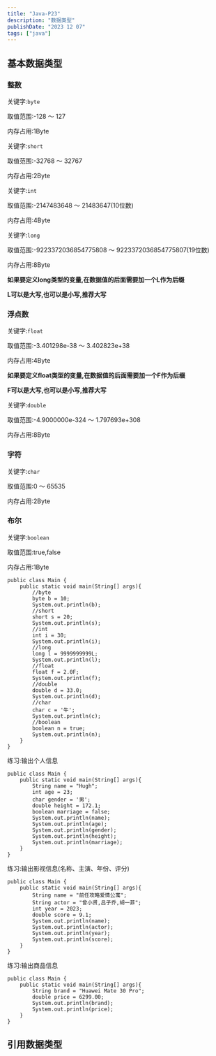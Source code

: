 ```yaml
---
title: "Java-P23"
description: "数据类型"
publishDate: "2023 12 07"
tags: ["java"]
---
```


## 基本数据类型

### 整数
关键字:`byte`

取值范围:-128 ～ 127 

内存占用:1Byte
    
关键字:`short` 

取值范围:-32768 ～ 32767 

内存占用:2Byte
    
关键字:`int` 

取值范围:-2147483648 ～ 21483647(10位数) 

内存占用:4Byte
    
关键字:`long` 

取值范围:-9223372036854775808 ～ 9223372036854775807(19位数) 

内存占用:8Byte

**如果要定义long类型的变量,在数据值的后面需要加一个L作为后缀**

**L可以是大写,也可以是小写,推荐大写**
    
### 浮点数

关键字:`float` 

取值范围:-3.401298e-38 ～ 3.402823e+38 

内存占用:4Byte

**如果要定义float类型的变量,在数据值的后面需要加一个F作为后缀**

**F可以是大写,也可以是小写,推荐大写**

关键字:`double` 

取值范围:-4.9000000e-324 ～ 1.797693e+308 

内存占用:8Byte    
    
### 字符

关键字:`char` 

取值范围:0 ～ 65535 

内存占用:2Byte
  
### 布尔

关键字:`boolean` 

取值范围:true,false 

内存占用:1Byte

```
public class Main {
    public static void main(String[] args){
        //byte
        byte b = 10;
        System.out.println(b);
        //short
        short s = 20;
        System.out.println(s);
        //int
        int i = 30;
        System.out.println(i);
        //long
        long l = 9999999999L;
        System.out.println(l);
        //float
        float f = 2.0F;
        System.out.println(f);
        //double
        double d = 33.0;
        System.out.println(d);
        //char
        char c = '牛';
        System.out.println(c);
        //boolean
        boolean n = true;
        System.out.println(n);
    }
}
```

练习:输出个人信息

```
public class Main {
    public static void main(String[] args){
        String name = "Hugh";
        int age = 23;
        char gender = '男';
        double height = 172.1;
        boolean marriage = false;
        System.out.println(name);
        System.out.println(age);
        System.out.println(gender);
        System.out.println(height);
        System.out.println(marriage);
    }
}
```

练习:输出影视信息(名称、主演、年份、评分)

```
public class Main {
    public static void main(String[] args){
        String name = "前任攻略爱情公寓";
        String actor = "曾小贤,吕子乔,胡一菲";
        int year = 2023;
        double score = 9.1;
        System.out.println(name);
        System.out.println(actor);
        System.out.println(year);
        System.out.println(score);
    }
}
```

练习:输出商品信息

```
public class Main {
    public static void main(String[] args){
        String brand = "Huawei Mate 30 Pro";
        double price = 6299.00;
        System.out.println(brand);
        System.out.println(price);
    }
}
```

## 引用数据类型

